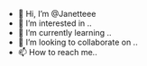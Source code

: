  - 👋 Hi, I’m @Janetteee
- 👀 I’m interested in ..
- 🌱 I’m currently learning ..
- 💞️ I’m looking to collaborate on .. 
- 📫 How to reach me.. 
 
 
